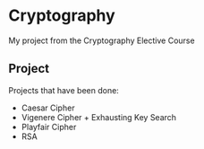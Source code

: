 # Cryptography
My project from the Cryptography Elective Course
## Project
Projects that have been done:
- Caesar Cipher
- Vigenere Cipher + Exhausting Key Search
- Playfair Cipher
- RSA

